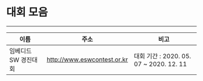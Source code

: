 # 대회 모음
* * *   

|이름|주소|비고|
|---|---------------------|-----|
|임베디드 SW 경진대회|http://www.eswcontest.or.kr|대회 기간 : 2020. 05. 07 ~ 2020. 12. 11|